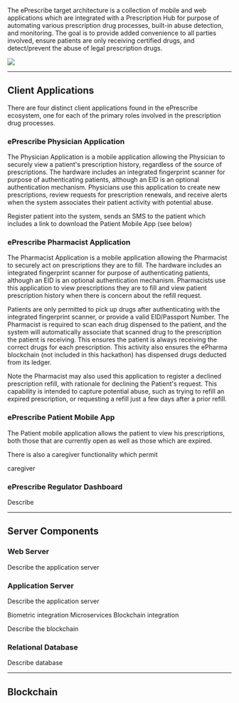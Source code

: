 The ePrescribe target architecture is a collection of mobile and web applications which are integrated with a Prescription Hub for purpose of automating various prescription drug processes, built-in abuse detection, and monitoring.  The goal is to provide added convenience to all parties involved, ensure patients are only receiving certified drugs, and detect/prevent the abuse of legal prescription drugs.

![](https://github.com/ttsDubai/ePharma/blob/master/docs/slides/Target%20Architecture.png)

***
## Client Applications
There are four distinct client applications found in the ePrescribe ecosystem, one for each of the primary roles involved in the prescription drug processes.

### ePrescribe Physician Application
The Physician Application is a mobile application allowing the Physician to securely view a patient's prescription history, regardless of the source of prescriptions.  The hardware includes an integrated fingerprint scanner for purpose of authenticating patients, although an EID is an optional authentication mechanism.  Physicians use this application to create new prescriptions, review requests for prescription renewals, and receive alerts when the system associates their patient activity with potential abuse.

Register patient into the system, sends an SMS to the patient which includes a link to download the Patient Mobile App (see below)

### ePrescribe Pharmacist Application
The Pharmacist Application is a mobile application allowing the Pharmacist to securely act on prescriptions they are to fill.  The hardware includes an integrated fingerprint scanner for purpose of authenticating patients, although an EID is an optional authentication mechanism. Pharmacists use this application to view prescriptions they are to fill and view patient prescription history when there is concern about the refill request.  

Patients are only permitted to pick up drugs after authenticating with the integrated fingerprint scanner, or provide a valid EID/Passport Number.  The Pharmacist is required to scan each drug dispensed to the patient, and the system will automatically associate that scanned drug to the prescription the patient is receiving. This ensures the patient is always receiving the correct drugs for each prescription.  This activity also ensures the ePharma blockchain (not included in this hackathon) has dispensed drugs deducted from its ledger.

Note the Pharmacist may also used this application to register a declined prescription refill, with rationale for declining the Patient's request.  This capability is intended to capture potential abuse, such as trying to refill an expired prescription, or requesting a refill just a few days after a prior refill.


### ePrescribe Patient Mobile App
The Patient mobile application allows the patient to view his prescriptions, both those that are currently open as well as those which are expired.

There is also a caregiver functionality which permit

caregiver

### ePrescribe Regulator Dashboard
Describe


***

## Server Components

### Web Server
Describe the application server

### Application Server
Describe the application server


Biometric integration
Microservices
Blockchain integration


Describe the blockchain

### Relational Database
Describe database


***

## Blockchain

